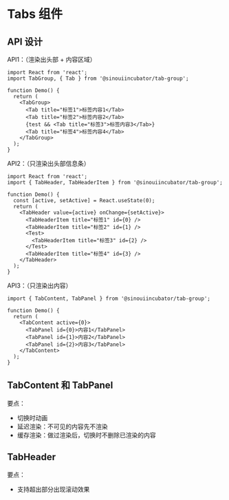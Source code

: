 # Tabs 组件

## API 设计

API1：（渲染出头部 + 内容区域）

```tsx
import React from 'react';
import TabGroup, { Tab } from '@sinouiincubator/tab-group';

function Demo() {
  return (
    <TabGroup>
      <Tab title="标签1">标签内容1</Tab>
      <Tab title="标签2">标签内容2</Tab>
      {test && <Tab title="标签3">标签内容3</Tab>}
      <Tab title="标签4">标签内容4</Tab>
    </TabGroup>
  );
}
```

API2：（只渲染出头部信息条）

```tsx
import React from 'react';
import { TabHeader, TabHeaderItem } from '@sinouiincubator/tab-group';

function Demo() {
  const [active, setActive] = React.useState(0);
  return (
    <TabHeader value={active} onChange={setActive}>
      <TabHeaderItem title="标签1" id={0} />
      <TabHeaderItem title="标签2" id={1} />
      <Test>
        <TabHeaderItem title="标签3" id={2} />
      </Test>
      <TabHeaderItem title="标签4" id={3} />
    </TabHeader>
  );
}
```

API3：（只渲染出内容）

```tsx
import { TabContent, TabPanel } from '@sinouiincubator/tab-group';

function Demo() {
  return (
    <TabContent active={0}>
      <TabPanel id={0}>内容1</TabPanel>
      <TabPanel id={1}>内容2</TabPanel>
      <TabPanel id={2}>内容3</TabPanel>
    </TabContent>
  );
}
```

## TabContent 和 TabPanel

要点：

- 切换时动画
- 延迟渲染：不可见的内容先不渲染
- 缓存渲染：做过渲染后，切换时不删除已渲染的内容

## TabHeader

要点：

- 支持超出部分出现滚动效果
